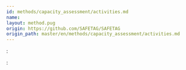 ```yaml
---
id: methods/capacity_assessment/activities.md
name: 
layout: method.pug
origin: https://github.com/SAFETAG/SAFETAG
origin_path: master/en/methods/capacity_assessment/activities.md
---
```


<div class="boxtext">

:[](../../activities/interviews/index.md)
</div>

<div class="boxtext">

:[](../../activities/capacity_assessment_cheatsheet/index.md)
</div>

